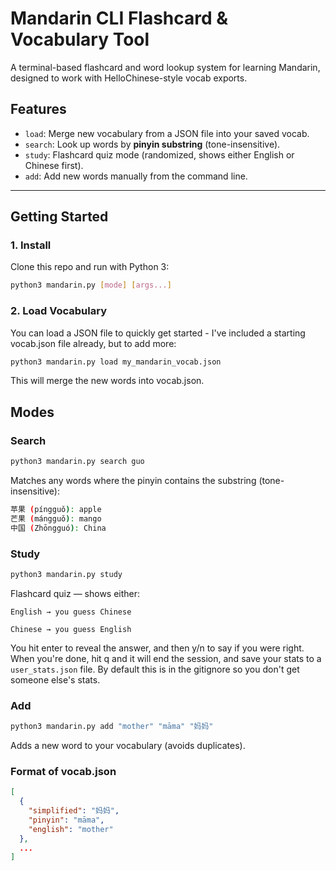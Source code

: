 # Mandarin CLI Flashcard & Vocabulary Tool

A terminal-based flashcard and word lookup system for learning Mandarin, designed to work with HelloChinese-style vocab exports.

## Features

- `load`: Merge new vocabulary from a JSON file into your saved vocab.
- `search`: Look up words by **pinyin substring** (tone-insensitive).
- `study`: Flashcard quiz mode (randomized, shows either English or Chinese first).
- `add`: Add new words manually from the command line.

---

## Getting Started

### 1. Install

Clone this repo and run with Python 3:

```bash
python3 mandarin.py [mode] [args...]
```
### 2. Load Vocabulary

You can load a JSON file to quickly get started - I've included a starting vocab.json file already, but to add more:

```bash
python3 mandarin.py load my_mandarin_vocab.json
```

This will merge the new words into vocab.json.

## Modes

### Search

```bash
python3 mandarin.py search guo
```

Matches any words where the pinyin contains the substring (tone-insensitive):

```bash
苹果 (píngguǒ): apple
芒果 (mángguǒ): mango
中国 (Zhōngguó): China
```

### Study

```bash
python3 mandarin.py study
```

Flashcard quiz — shows either:

    English → you guess Chinese

    Chinese → you guess English

You hit enter to reveal the answer, and then y/n to say if you were right. When you're done, hit q and it will end the session, and save your stats to a `user_stats.json` file. By default this is in the gitignore so you don't get someone else's stats.

### Add

```bash
python3 mandarin.py add "mother" "māma" "妈妈"
```

Adds a new word to your vocabulary (avoids duplicates).

### Format of vocab.json

```json
[
  {
    "simplified": "妈妈",
    "pinyin": "māma",
    "english": "mother"
  },
  ...
]
```